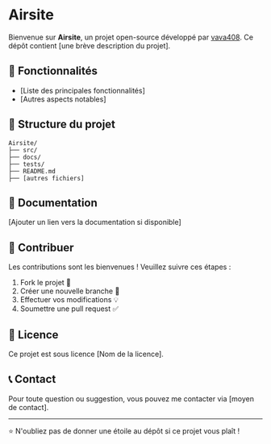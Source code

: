 # Airsite

Bienvenue sur **Airsite**, un projet open-source développé par [vava408](https://github.com/vava408). Ce dépôt contient [une brève description du projet].

## 🚀 Fonctionnalités
- [Liste des principales fonctionnalités]
- [Autres aspects notables]

## 📂 Structure du projet
```
Airsite/
├── src/
├── docs/
├── tests/
├── README.md
├── [autres fichiers]
```

## 📖 Documentation
[Ajouter un lien vers la documentation si disponible]

## 🤝 Contribuer
Les contributions sont les bienvenues ! Veuillez suivre ces étapes :
1. Fork le projet 🍴
2. Créer une nouvelle branche 🔀
3. Effectuer vos modifications 💡
4. Soumettre une pull request ✅

## 📜 Licence
Ce projet est sous licence [Nom de la licence].

## 📞 Contact
Pour toute question ou suggestion, vous pouvez me contacter via [moyen de contact].

---

⭐ N'oubliez pas de donner une étoile au dépôt si ce projet vous plaît !
